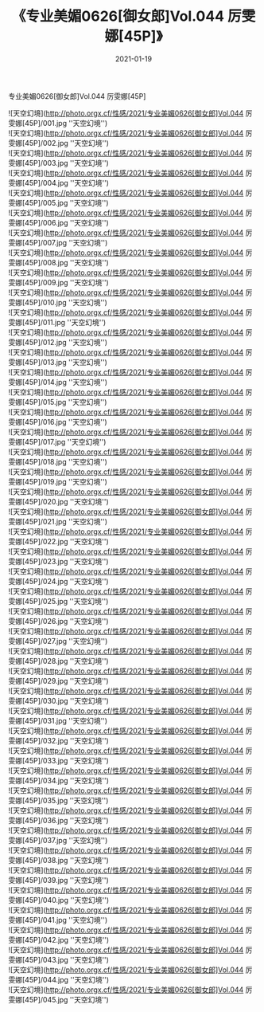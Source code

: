 ﻿---
layout: post
title:  《专业美媚0626[御女郎]Vol.044 厉雯娜[45P]》
date:   2021-01-19
image: http://photo.orgx.cf/性感/2021/专业美媚0626[御女郎]Vol.044 厉雯娜[45P]/000.jpg
categories: [美女, 性感, 泳衣]
---

专业美媚0626[御女郎]Vol.044 厉雯娜[45P]



![天空幻境](http://photo.orgx.cf/性感/2021/专业美媚0626[御女郎]Vol.044 厉雯娜[45P]/001.jpg ''天空幻境'') <br>
![天空幻境](http://photo.orgx.cf/性感/2021/专业美媚0626[御女郎]Vol.044 厉雯娜[45P]/002.jpg ''天空幻境'') <br>
![天空幻境](http://photo.orgx.cf/性感/2021/专业美媚0626[御女郎]Vol.044 厉雯娜[45P]/003.jpg ''天空幻境'') <br>
![天空幻境](http://photo.orgx.cf/性感/2021/专业美媚0626[御女郎]Vol.044 厉雯娜[45P]/004.jpg ''天空幻境'') <br>
![天空幻境](http://photo.orgx.cf/性感/2021/专业美媚0626[御女郎]Vol.044 厉雯娜[45P]/005.jpg ''天空幻境'') <br>
![天空幻境](http://photo.orgx.cf/性感/2021/专业美媚0626[御女郎]Vol.044 厉雯娜[45P]/006.jpg ''天空幻境'') <br>
![天空幻境](http://photo.orgx.cf/性感/2021/专业美媚0626[御女郎]Vol.044 厉雯娜[45P]/007.jpg ''天空幻境'') <br>
![天空幻境](http://photo.orgx.cf/性感/2021/专业美媚0626[御女郎]Vol.044 厉雯娜[45P]/008.jpg ''天空幻境'') <br>
![天空幻境](http://photo.orgx.cf/性感/2021/专业美媚0626[御女郎]Vol.044 厉雯娜[45P]/009.jpg ''天空幻境'') <br>
![天空幻境](http://photo.orgx.cf/性感/2021/专业美媚0626[御女郎]Vol.044 厉雯娜[45P]/010.jpg ''天空幻境'') <br>
![天空幻境](http://photo.orgx.cf/性感/2021/专业美媚0626[御女郎]Vol.044 厉雯娜[45P]/011.jpg ''天空幻境'') <br>
![天空幻境](http://photo.orgx.cf/性感/2021/专业美媚0626[御女郎]Vol.044 厉雯娜[45P]/012.jpg ''天空幻境'') <br>
![天空幻境](http://photo.orgx.cf/性感/2021/专业美媚0626[御女郎]Vol.044 厉雯娜[45P]/013.jpg ''天空幻境'') <br>
![天空幻境](http://photo.orgx.cf/性感/2021/专业美媚0626[御女郎]Vol.044 厉雯娜[45P]/014.jpg ''天空幻境'') <br>
![天空幻境](http://photo.orgx.cf/性感/2021/专业美媚0626[御女郎]Vol.044 厉雯娜[45P]/015.jpg ''天空幻境'') <br>
![天空幻境](http://photo.orgx.cf/性感/2021/专业美媚0626[御女郎]Vol.044 厉雯娜[45P]/016.jpg ''天空幻境'') <br>
![天空幻境](http://photo.orgx.cf/性感/2021/专业美媚0626[御女郎]Vol.044 厉雯娜[45P]/017.jpg ''天空幻境'') <br>
![天空幻境](http://photo.orgx.cf/性感/2021/专业美媚0626[御女郎]Vol.044 厉雯娜[45P]/018.jpg ''天空幻境'') <br>
![天空幻境](http://photo.orgx.cf/性感/2021/专业美媚0626[御女郎]Vol.044 厉雯娜[45P]/019.jpg ''天空幻境'') <br>
![天空幻境](http://photo.orgx.cf/性感/2021/专业美媚0626[御女郎]Vol.044 厉雯娜[45P]/020.jpg ''天空幻境'') <br>
![天空幻境](http://photo.orgx.cf/性感/2021/专业美媚0626[御女郎]Vol.044 厉雯娜[45P]/021.jpg ''天空幻境'') <br>
![天空幻境](http://photo.orgx.cf/性感/2021/专业美媚0626[御女郎]Vol.044 厉雯娜[45P]/022.jpg ''天空幻境'') <br>
![天空幻境](http://photo.orgx.cf/性感/2021/专业美媚0626[御女郎]Vol.044 厉雯娜[45P]/023.jpg ''天空幻境'') <br>
![天空幻境](http://photo.orgx.cf/性感/2021/专业美媚0626[御女郎]Vol.044 厉雯娜[45P]/024.jpg ''天空幻境'') <br>
![天空幻境](http://photo.orgx.cf/性感/2021/专业美媚0626[御女郎]Vol.044 厉雯娜[45P]/025.jpg ''天空幻境'') <br>
![天空幻境](http://photo.orgx.cf/性感/2021/专业美媚0626[御女郎]Vol.044 厉雯娜[45P]/026.jpg ''天空幻境'') <br>
![天空幻境](http://photo.orgx.cf/性感/2021/专业美媚0626[御女郎]Vol.044 厉雯娜[45P]/027.jpg ''天空幻境'') <br>
![天空幻境](http://photo.orgx.cf/性感/2021/专业美媚0626[御女郎]Vol.044 厉雯娜[45P]/028.jpg ''天空幻境'') <br>
![天空幻境](http://photo.orgx.cf/性感/2021/专业美媚0626[御女郎]Vol.044 厉雯娜[45P]/029.jpg ''天空幻境'') <br>
![天空幻境](http://photo.orgx.cf/性感/2021/专业美媚0626[御女郎]Vol.044 厉雯娜[45P]/030.jpg ''天空幻境'') <br>
![天空幻境](http://photo.orgx.cf/性感/2021/专业美媚0626[御女郎]Vol.044 厉雯娜[45P]/031.jpg ''天空幻境'') <br>
![天空幻境](http://photo.orgx.cf/性感/2021/专业美媚0626[御女郎]Vol.044 厉雯娜[45P]/032.jpg ''天空幻境'') <br>
![天空幻境](http://photo.orgx.cf/性感/2021/专业美媚0626[御女郎]Vol.044 厉雯娜[45P]/033.jpg ''天空幻境'') <br>
![天空幻境](http://photo.orgx.cf/性感/2021/专业美媚0626[御女郎]Vol.044 厉雯娜[45P]/034.jpg ''天空幻境'') <br>
![天空幻境](http://photo.orgx.cf/性感/2021/专业美媚0626[御女郎]Vol.044 厉雯娜[45P]/035.jpg ''天空幻境'') <br>
![天空幻境](http://photo.orgx.cf/性感/2021/专业美媚0626[御女郎]Vol.044 厉雯娜[45P]/036.jpg ''天空幻境'') <br>
![天空幻境](http://photo.orgx.cf/性感/2021/专业美媚0626[御女郎]Vol.044 厉雯娜[45P]/037.jpg ''天空幻境'') <br>
![天空幻境](http://photo.orgx.cf/性感/2021/专业美媚0626[御女郎]Vol.044 厉雯娜[45P]/038.jpg ''天空幻境'') <br>
![天空幻境](http://photo.orgx.cf/性感/2021/专业美媚0626[御女郎]Vol.044 厉雯娜[45P]/039.jpg ''天空幻境'') <br>
![天空幻境](http://photo.orgx.cf/性感/2021/专业美媚0626[御女郎]Vol.044 厉雯娜[45P]/040.jpg ''天空幻境'') <br>
![天空幻境](http://photo.orgx.cf/性感/2021/专业美媚0626[御女郎]Vol.044 厉雯娜[45P]/041.jpg ''天空幻境'') <br>
![天空幻境](http://photo.orgx.cf/性感/2021/专业美媚0626[御女郎]Vol.044 厉雯娜[45P]/042.jpg ''天空幻境'') <br>
![天空幻境](http://photo.orgx.cf/性感/2021/专业美媚0626[御女郎]Vol.044 厉雯娜[45P]/043.jpg ''天空幻境'') <br>
![天空幻境](http://photo.orgx.cf/性感/2021/专业美媚0626[御女郎]Vol.044 厉雯娜[45P]/044.jpg ''天空幻境'') <br>
![天空幻境](http://photo.orgx.cf/性感/2021/专业美媚0626[御女郎]Vol.044 厉雯娜[45P]/045.jpg ''天空幻境'') <br>